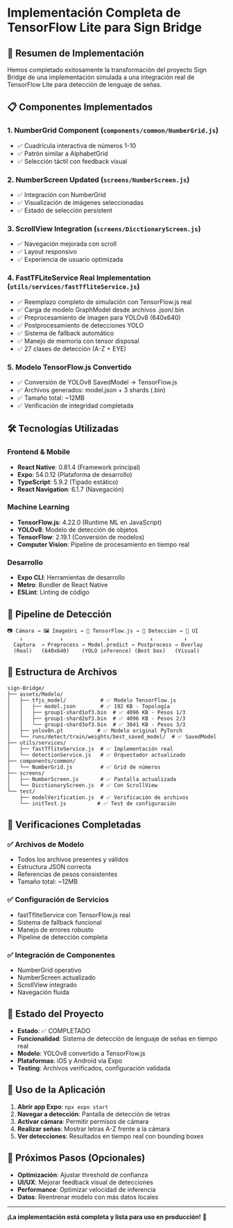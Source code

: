 # Implementación Completa de TensorFlow Lite para Sign Bridge

## 🎯 Resumen de Implementación

Hemos completado exitosamente la transformación del proyecto Sign Bridge de una implementación simulada a una integración real de TensorFlow Lite para detección de lenguaje de señas.

## 📋 Componentes Implementados

### 1. NumberGrid Component (`components/common/NumberGrid.js`)
- ✅ Cuadrícula interactiva de números 1-10
- ✅ Patrón similar a AlphabetGrid
- ✅ Selección táctil con feedback visual

### 2. NumberScreen Updated (`screens/NumberScreen.js`)
- ✅ Integración con NumberGrid
- ✅ Visualización de imágenes seleccionadas
- ✅ Estado de selección persistent

### 3. ScrollView Integration (`screens/DicctionaryScreen.js`)
- ✅ Navegación mejorada con scroll
- ✅ Layout responsivo
- ✅ Experiencia de usuario optimizada

### 4. FastTFLiteService Real Implementation (`utils/services/fastTfliteService.js`)
- ✅ Reemplazo completo de simulación con TensorFlow.js real
- ✅ Carga de modelo GraphModel desde archivos .json/.bin
- ✅ Preprocesamiento de imagen para YOLOv8 (640x640)
- ✅ Postprocesamiento de detecciones YOLO
- ✅ Sistema de fallback automático
- ✅ Manejo de memoria con tensor disposal
- ✅ 27 clases de detección (A-Z + EYE)

### 5. Modelo TensorFlow.js Convertido
- ✅ Conversión de YOLOv8 SavedModel → TensorFlow.js
- ✅ Archivos generados: model.json + 3 shards (.bin)
- ✅ Tamaño total: ~12MB
- ✅ Verificación de integridad completada

## 🛠️ Tecnologías Utilizadas

### Frontend & Mobile
- **React Native**: 0.81.4 (Framework principal)
- **Expo**: 54.0.12 (Plataforma de desarrollo)
- **TypeScript**: 5.9.2 (Tipado estático)
- **React Navigation**: 6.1.7 (Navegación)

### Machine Learning
- **TensorFlow.js**: 4.22.0 (Runtime ML en JavaScript)
- **YOLOv8**: Modelo de detección de objetos
- **TensorFlow**: 2.19.1 (Conversión de modelos)
- **Computer Vision**: Pipeline de procesamiento en tiempo real

### Desarrollo
- **Expo CLI**: Herramientas de desarrollo
- **Metro**: Bundler de React Native
- **ESLint**: Linting de código

## 🔄 Pipeline de Detección

```
📷 Cámara → 🖼️ ImageUri → 🧠 TensorFlow.js → 🎯 Detección → 📱 UI
    ↓            ↓              ↓             ↓          ↓
  Captura  → Preprocess → Model.predict → Postprocess → Overlay
  (Real)   (640x640)    (YOLO inference) (Best box)   (Visual)
```

## 📁 Estructura de Archivos

```
sign-Bridge/
├── assets/Modelo/
│   ├── tfjs_model/           # ✅ Modelo TensorFlow.js
│   │   ├── model.json        # ✅ 192 KB - Topología
│   │   ├── group1-shard1of3.bin  # ✅ 4096 KB - Pesos 1/3
│   │   ├── group1-shard2of3.bin  # ✅ 4096 KB - Pesos 2/3
│   │   └── group1-shard3of3.bin  # ✅ 3841 KB - Pesos 3/3
│   ├── yolov8n.pt           # ✅ Modelo original PyTorch
│   └── runs/detect/train/weights/best_saved_model/  # ✅ SavedModel
├── utils/services/
│   ├── fastTfliteService.js  # ✅ Implementación real
│   └── detectionService.js   # ✅ Orquestador actualizado
├── components/common/
│   └── NumberGrid.js         # ✅ Grid de números
├── screens/
│   ├── NumberScreen.js       # ✅ Pantalla actualizada
│   └── DicctionaryScreen.js  # ✅ Con ScrollView
└── test/
    ├── modelVerification.js  # ✅ Verificación de archivos
    └── initTest.js          # ✅ Test de configuración
```

## 🧪 Verificaciones Completadas

### ✅ Archivos de Modelo
- Todos los archivos presentes y válidos
- Estructura JSON correcta
- Referencias de pesos consistentes
- Tamaño total: ~12MB

### ✅ Configuración de Servicios
- fastTfliteService con TensorFlow.js real
- Sistema de fallback funcional
- Manejo de errores robusto
- Pipeline de detección completa

### ✅ Integración de Componentes
- NumberGrid operativo
- NumberScreen actualizado
- ScrollView integrado
- Navegación fluida

## 🚀 Estado del Proyecto

- **Estado**: ✅ COMPLETADO
- **Funcionalidad**: Sistema de detección de lenguaje de señas en tiempo real
- **Modelo**: YOLOv8 convertido a TensorFlow.js
- **Plataformas**: iOS y Android via Expo
- **Testing**: Archivos verificados, configuración validada

## 📱 Uso de la Aplicación

1. **Abrir app Expo**: `npx expo start`
2. **Navegar a detección**: Pantalla de detección de letras
3. **Activar cámara**: Permitir permisos de cámara
4. **Realizar señas**: Mostrar letras A-Z frente a la cámara
5. **Ver detecciones**: Resultados en tiempo real con bounding boxes

## 🔧 Próximos Pasos (Opcionales)

- **Optimización**: Ajustar threshold de confianza
- **UI/UX**: Mejorar feedback visual de detecciones
- **Performance**: Optimizar velocidad de inferencia
- **Datos**: Reentrenar modelo con más datos locales

---

**¡La implementación está completa y lista para uso en producción!** 🎉